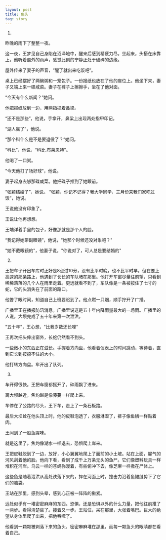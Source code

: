 ```yaml
---
layout: post
title: 鱼头
tag: story
---
```


1.

昨晚的雨下了整整一夜。

这一夜，王梦见自己身陷在沼泽地中，醒来后感到精疲力尽。坐起来，头搭在床靠上，他听着窗外的雨声，感觉此刻的宁静正处于破碎的边缘。

屋外传来了妻子的声音，“醒了就出来吃饭吧”。

桌上已经摆好了两碗粥和一笼包子。一份报纸也放在了他的座位上。他坐下来，妻子又端上来一碟咸菜。妻子在裤子上擦擦手，坐在了他对面。

“今天有什么新闻？”她问。

他把报纸放到一边，用两指捏着鼻梁。

“还不是那些”，他说，手拿开，鼻梁上出现两处指甲印记。

“湖人赢了”，他说。

“那个科什么是不是要退役了？”她问。

“科比”，他说，“科比.布莱恩特”。

他喝了一口粥。

"今天他打了场好球"，他说。

妻子起身去够那碟咸菜。他把碟子推到了她跟前。

“张颖结婚了”，她说。 “张颖，你记不记得？我大学同学，三月份来我们家吃过饭”，她说。

王说他没有印象了。

王说让他再想想。

王端详着手里的包子，好像那就是那个人的脸。

“我记得她带副眼镜”，他说，"她那个时候还没对象吧？"

"她不戴眼镜的"，他妻子说，"你说对了，可人总是要结婚的"

2.

王把车子开出车库时正好是8点过10分，没有比平时晚，也不比平时早。但在要上高速的那条路上，他遇到了长长的车队堵在那里。他打开车窗尽量往前望，只看到稀稀落落的几个人在雨里走着。更远就看不到了，车队像是一条被按住了七寸的蛇，它的头消失在了前面的路口。

他瞥了眼时间，知道自己上班要迟到了。他点燃一只烟，顺手拧开了广播。

广播里正在播报防汛消息。广播里说这是五十年内降雨量最大的一场雨。广播里的人说，大坝完成了五十年来第一次泄洪。

"五十年"，王心想，"比我岁数还长哩"

王再次把头伸出窗外，长蛇仍然看不到头。

一些微小的东西正在滋长。手握着方向盘，他看着仪表上的时间跳动，等待着，直到它长到按捺不住的大小。

他打转方向盘。车开出了队列。

3.

车开得很快。王把车窗都摇开了，碎雨飘了进来。

离大坝越近，焦灼越是像藤蔓一样爬上来。

车停在了公路的尽头，王下车，走上了一条石板路。

最后大坝耸在他头顶上时，他的皮鞋泡透了，衣服淋湿了，裤子像鱼鳞一样贴着肉。

王闻到了一股鱼腥味。

就是这里了。焦灼像潮水一样退去，恐惧爬上岸来。

王把皮鞋脱到了一边，放好，小心翼翼地爬上了面前的小土坡。站在上面，腥气的河风刮着他的脸。他向下看，看到了成千上万条无头的鱼尸。它们像塑料玩具一样堆积在河岸。乌云一样的苍蝇弥漫着，有些俯冲下去，像芝麻一样撒在尸体上。

这些鱼是随着泄洪从高处跌落下来的，摔在河面上时，撞击力沿着鱼鳃缝剪下了它们的脑袋。

王站在那里，感到头晕，感到心正被一阵阵的揪紧。

远处似乎有一堆密密麻麻的东西。恐惧，还是恐惧以外的什么力量，把他往前推了一两步。看得清楚些了。接着又一步。王站住，呆在那里，大张着嘴巴。巨大的绝望从身体里爬了出来，把他吞噬了。

他看到一颗颗被剥落下来的鱼头，密密麻麻堆在那里，而每一颗鱼头的眼睛都在看着自己。
